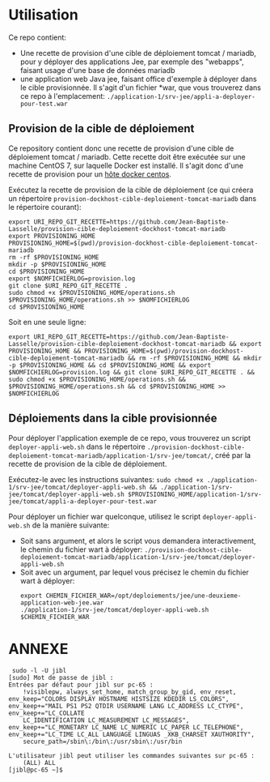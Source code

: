 # Utilisation

Ce repo contient:
* Une recette de provision d'une cible de déploiement tomcat / mariadb, pour y déployer des applications Jee, par exemple des "webapps", faisant usage d'une base de données mariadb
* une application web Java jee, faisant office d'exemple à déployer dans le cible provisionnée. Il s'agit d'un fichier *war, que vous trouverez dans ce repo à l'emplacement:
`./application-1/srv-jee/appli-a-deployer-pour-test.war` 

## Provision de la cible de déploiement

Ce repository contient donc une recette de provision d'une cible de déploiement tomcat / mariadb.
Cette recette doit être exécutée sur une machine CentOS 7, sur laquelle Docker est installé. 
Il s'agit donc d'une recette de provision pour un [hôte docker centos](https://github.com/Jean-Baptiste-Lasselle/provision-hote-docker-sur-centos).

Exécutez la recette de provision de la cible de déploiement (ce qui créera un répertoire `provision-dockhost-cible-deploiement-tomcat-mariadb` dans le répertoire courant):

```
export URI_REPO_GIT_RECETTE=https://github.com/Jean-Baptiste-Lasselle/provision-cible-deploiement-dockhost-tomcat-mariadb
export PROVISIONING_HOME
PROVISIONING_HOME=$(pwd)/provision-dockhost-cible-deploiement-tomcat-mariadb
rm -rf $PROVISIONING_HOME
mkdir -p $PROVISIONING_HOME
cd $PROVISIONING_HOME
export $NOMFICHIERLOG=provision.log
git clone $URI_REPO_GIT_RECETTE . 
sudo chmod +x $PROVISIONING_HOME/operations.sh
$PROVISIONING_HOME/operations.sh >> $NOMFICHIERLOG
cd $PROVISIONING_HOME
```

Soit en une seule ligne:
 
`export URI_REPO_GIT_RECETTE=https://github.com/Jean-Baptiste-Lasselle/provision-cible-deploiement-dockhost-tomcat-mariadb && export PROVISIONING_HOME && PROVISIONING_HOME=$(pwd)/provision-dockhost-cible-deploiement-tomcat-mariadb && rm -rf $PROVISIONING_HOME && mkdir -p $PROVISIONING_HOME && cd $PROVISIONING_HOME && export $NOMFICHIERLOG=provision.log && git clone $URI_REPO_GIT_RECETTE . && sudo chmod +x $PROVISIONING_HOME/operations.sh && $PROVISIONING_HOME/operations.sh && cd $PROVISIONING_HOME >> $NOMFICHIERLOG`


## Déploiements dans la cible provisionnée


Pour déployer l'application exemple de ce repo, vous trouverez un script `deployer-appli-web.sh` dans le 
répertoire `./provision-dockhost-cible-deploiement-tomcat-mariadb/application-1/srv-jee/tomcat/`, créé par 
la recette de provision de la cible de déploiement.

Exécutez-le avec les instructions suivantes:
`sudo chmod +x ./application-1/srv-jee/tomcat/deployer-appli-web.sh && ./application-1/srv-jee/tomcat/deployer-appli-web.sh $PROVISIONING_HOME/application-1/srv-jee/tomcat/appli-a-deployer-pour-test.war`


Pour déployer un fichier war quelconque, utilisez le script `deployer-appli-web.sh` de la manière suivante:

* Soit sans argument, et alors le script vous demandera interactivement, le chemin du fichier wart à déployer:
  `./provision-dockhost-cible-deploiement-tomcat-mariadb/application-1/srv-jee/tomcat/deployer-appli-web.sh`
* Soit avec un argument, par lequel vous précisez le chemin du fichier wart à déployer:
  ```
  export CHEMIN_FICHIER_WAR=/opt/deploiements/jee/une-deuxieme-application-web-jee.war
  ./application-1/srv-jee/tomcat/deployer-appli-web.sh $CHEMIN_FICHIER_WAR
  ```



# ANNEXE

```
 sudo -l -U jibl
[sudo] Mot de passe de jibl : 
Entrées par défaut pour jibl sur pc-65 :
    !visiblepw, always_set_home, match_group_by_gid, env_reset, env_keep="COLORS DISPLAY HOSTNAME HISTSIZE KDEDIR LS_COLORS", env_keep+="MAIL PS1 PS2 QTDIR USERNAME LANG LC_ADDRESS LC_CTYPE", env_keep+="LC_COLLATE
    LC_IDENTIFICATION LC_MEASUREMENT LC_MESSAGES", env_keep+="LC_MONETARY LC_NAME LC_NUMERIC LC_PAPER LC_TELEPHONE", env_keep+="LC_TIME LC_ALL LANGUAGE LINGUAS _XKB_CHARSET XAUTHORITY",
    secure_path=/sbin\:/bin\:/usr/sbin\:/usr/bin

L'utilisateur jibl peut utiliser les commandes suivantes sur pc-65 :
    (ALL) ALL
[jibl@pc-65 ~]$

```